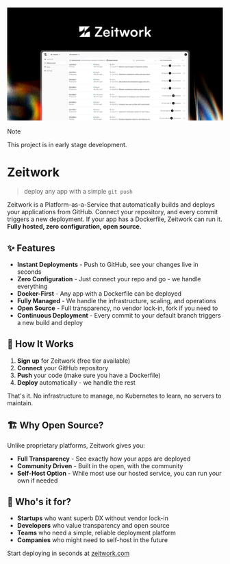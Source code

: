![apps/web/public/og-image.png](apps/web/public/og-image.png)

> [!NOTE]
> This project is in early stage development.

# Zeitwork

> deploy any app with a simple `git push`

Zeitwork is a Platform-as-a-Service that automatically builds and deploys your applications from GitHub. Connect your repository, and every commit triggers a new deployment. If your app has a Dockerfile, Zeitwork can run it. **Fully hosted, zero configuration, open source.**

## ✨ Features

- **Instant Deployments** - Push to GitHub, see your changes live in seconds
- **Zero Configuration** - Just connect your repo and go - we handle everything
- **Docker-First** - Any app with a Dockerfile can be deployed
- **Fully Managed** - We handle the infrastructure, scaling, and operations
- **Open Source** - Full transparency, no vendor lock-in, fork if you need to
- **Continuous Deployment** - Every commit to your default branch triggers a new build and deploy

## 🚀 How It Works

1. **Sign up** for Zeitwork (free tier available)
2. **Connect** your GitHub repository
3. **Push** your code (make sure you have a Dockerfile)
4. **Deploy** automatically - we handle the rest

That's it. No infrastructure to manage, no Kubernetes to learn, no servers to maintain.

## 🏗️ Why Open Source?

Unlike proprietary platforms, Zeitwork gives you:

- **Full Transparency** - See exactly how your apps are deployed
- **Community Driven** - Built in the open, with the community
- **Self-Host Option** - While most use our hosted service, you can run your own if needed

## 🎯 Who's it for?

- **Startups** who want superb DX without vendor lock-in
- **Developers** who value transparency and open source
- **Teams** who need a simple, reliable deployment platform
- **Companies** who might need to self-host in the future

Start deploying in seconds at [zeitwork.com](https://zeitwork.com)
